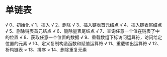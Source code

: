 # 单链表
√ 0、初始化 
√ 1、插入 
√ 2、删除 
√ 3、插入链表首元结点 
√ 4、插入链表尾结点 
√ 5、删除链表首元结点 
√ 6、删除量表尾结点
√ 7、查询任意一个值在链表了中的位置
√ 8、获取任意一个位置的数据
√ 9、重载数组下标访问运算符，访问给定位置的元素
√ 10、定义复制构造函数和赋值运算符
√ 11、重载输出运算符
√ 12、析构链表
× 13、排序
× 14、删除重复元素